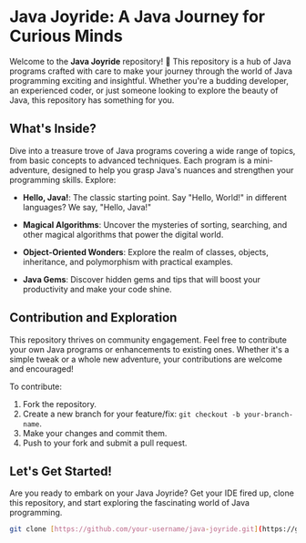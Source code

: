 # Java Joyride: A Java Journey for Curious Minds

Welcome to the **Java Joyride** repository! 🚀 This repository is a hub of Java programs crafted with care to make your journey through the world of Java programming exciting and insightful. Whether you're a budding developer, an experienced coder, or just someone looking to explore the beauty of Java, this repository has something for you.

## What's Inside?

Dive into a treasure trove of Java programs covering a wide range of topics, from basic concepts to advanced techniques. Each program is a mini-adventure, designed to help you grasp Java's nuances and strengthen your programming skills. Explore:

- **Hello, Java!**: The classic starting point. Say "Hello, World!" in different languages? We say, "Hello, Java!"

- **Magical Algorithms**: Uncover the mysteries of sorting, searching, and other magical algorithms that power the digital world.

- **Object-Oriented Wonders**: Explore the realm of classes, objects, inheritance, and polymorphism with practical examples.

- **Java Gems**: Discover hidden gems and tips that will boost your productivity and make your code shine.

## Contribution and Exploration

This repository thrives on community engagement. Feel free to contribute your own Java programs or enhancements to existing ones. Whether it's a simple tweak or a whole new adventure, your contributions are welcome and encouraged!

To contribute:

1. Fork the repository.
2. Create a new branch for your feature/fix: `git checkout -b your-branch-name`.
3. Make your changes and commit them.
4. Push to your fork and submit a pull request.

## Let's Get Started!

Are you ready to embark on your Java Joyride? Get your IDE fired up, clone this repository, and start exploring the fascinating world of Java programming.

```bash
git clone [https://github.com/your-username/java-joyride.git](https://github.com/Devanshumasodker/myjavaprograms)https://github.com/Devanshumasodker/myjavaprograms
